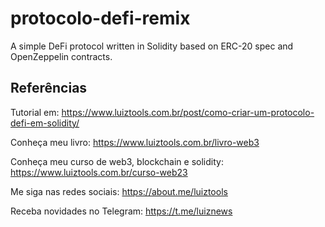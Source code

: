 # protocolo-defi-remix

A simple DeFi protocol written in Solidity based on ERC-20 spec and OpenZeppelin contracts.

## Referências

Tutorial em: https://www.luiztools.com.br/post/como-criar-um-protocolo-defi-em-solidity/

Conheça meu livro: https://www.luiztools.com.br/livro-web3

Conheça meu curso de web3, blockchain e solidity: https://www.luiztools.com.br/curso-web23

Me siga nas redes sociais: https://about.me/luiztools

Receba novidades no Telegram: https://t.me/luiznews